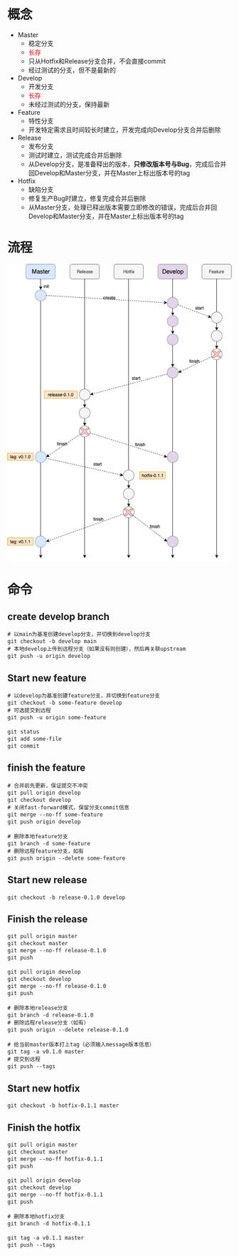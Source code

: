 # 概念

- Master
  - 稳定分支
  - <font color=red>长存</font>
  - 只从Hotfix和Release分支合并，不会直接commit
  - 经过测试的分支，但不是最新的
- Develop
  - 开发分支
  - <font color=red>长存</font>
  - 未经过测试的分支，保持最新
- Feature
  - 特性分支
  - 开发特定需求且时间较长时建立，开发完成向Develop分支合并后删除
- Release
  - 发布分支
  - 测试时建立，测试完成合并后删除
  - 从Develop分支，是准备释出的版本，**只修改版本号与Bug**，完成后合并回Develop和Master分支，并在Master上标出版本号的tag
- Hotfix
  - 缺陷分支
  - 修复生产Bug时建立，修复完成合并后删除
  - 从Master分支，处理已释出版本需要立即修改的错误，完成后合并回Develop和Master分支，并在Master上标出版本号的tag



# 流程

![github_dev_flow](git_dev_standards.assets/github_dev_flow.png)

# 命令

## create develop branch

```shell
# 以main为基准创建develop分支，并切换到develop分支
git checkout -b develop main
# 本地develop上传到远程分支（如果没有则创建），然后再关联upstream
git push -u origin develop
```



## Start new feature

```shell
# 以develop为基准创建feature分支，并切换到feature分支
git checkout -b some-feature develop
# 可选提交到远程
git push -u origin some-feature

git status
git add some-file
git commit
```



## finish the feature

```shell
# 合并前先更新，保证提交不冲突
git pull origin develop
git checkout develop
# 关闭fast-forward模式，保留分支commit信息
git merge --no-ff some-feature
git push origin develop

# 删除本地feature分支
git branch -d some-feature
# 删除远程feature分支，如有
git push origin --delete some-feature
```



## Start new release

```shell
git checkout -b release-0.1.0 develop
```



## Finish the release

```shell
git pull origin master
git checkout master
git merge --no-ff release-0.1.0
git push

git pull origin develop
git checkout develop
git merge --no-ff release-0.1.0
git push

# 删除本地release分支
git branch -d release-0.1.0
# 删除远程release分支（如有）
git push origin --delete release-0.1.0

# 给当前master版本打上tag（必须输入message版本信息）
git tag -a v0.1.0 master
# 提交到远程
git push --tags
```



## Start new hotfix

```shell
git checkout -b hotfix-0.1.1 master
```



## Finish the hotfix

```shell
git pull origin master
git checkout master
git merge --no-ff hotfix-0.1.1
git push

git pull origin develop
git checkout develop
git merge --no-ff hotfix-0.1.1
git push

# 删除本地hotfix分支
git branch -d hotfix-0.1.1

git tag -a v0.1.1 master
git push --tags
```

